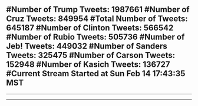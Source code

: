 #Number of Trump Tweets: 1987661
#Number of Cruz Tweets: 849954
#Total Number of Tweets: 645187 
#Number of Clinton Tweets: 566542
#Number of Rubio Tweets: 505736
#Number of Jeb! Tweets: 449032
#Number of Sanders Tweets: 325475
#Number of Carson Tweets: 152948
#Number of Kasich Tweets: 136727
#Current Stream Started at Sun Feb 14 17:43:35 MST
---
---
---
